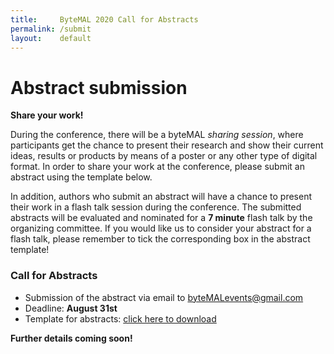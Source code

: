 ```yaml
---
title:     ByteMAL 2020 Call for Abstracts
permalink: /submit
layout:    default
---
```


# Abstract submission

**Share your work!**

During the conference, there will be a byteMAL *sharing session*, where participants get the chance to present their research and show their current ideas, results or products by means of a poster or any other type of digital format. In order to share your work at the conference, please submit an abstract using the template below. 

In addition, authors who submit an abstract will have a chance to present their work in a flash talk session during the conference. The submitted abstracts will be evaluated and nominated for a **7 minute** flash talk by the organizing committee. If you would like us to consider your abstract for a flash talk, please remember to tick the corresponding box in the abstract template!

### Call for Abstracts
- Submission of the abstract via email to byteMALevents@gmail.com
- Deadline: **August 31st**
- Template for abstracts: [click here to download](https://github.com/bytemal/bytemal-2020/blob/master/ByteMAL2020_NAME_abstract_v2.docx?raw=true)

<!--### Guidelines for posters and other submissions
Participants are encouraged to submit their research in the form of a poster, video or other digital formats. If accepted, posters and other self-contained digital submissions will be hosted publicly on this conference website. For any accepted digital submissions that cannot be hosted directly on this static website, we will host a link to your self-hosted submission alongside a concise summary.-->

**Further details coming soon!**
